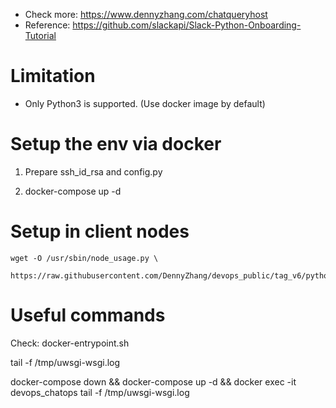 - Check more: https://www.dennyzhang.com/chatqueryhost
- Reference: https://github.com/slackapi/Slack-Python-Onboarding-Tutorial

# Limitation
- Only Python3 is supported. (Use docker image by default)

# Setup the env via docker

1. Prepare ssh_id_rsa and config.py

2. docker-compose up -d

# Setup in client nodes
```
wget -O /usr/sbin/node_usage.py \
     https://raw.githubusercontent.com/DennyZhang/devops_public/tag_v6/python/node_usage/node_usage.py
```

# Useful commands

Check: docker-entrypoint.sh

tail -f /tmp/uwsgi-wsgi.log

docker-compose down && docker-compose up -d && docker exec -it devops_chatops tail -f /tmp/uwsgi-wsgi.log
